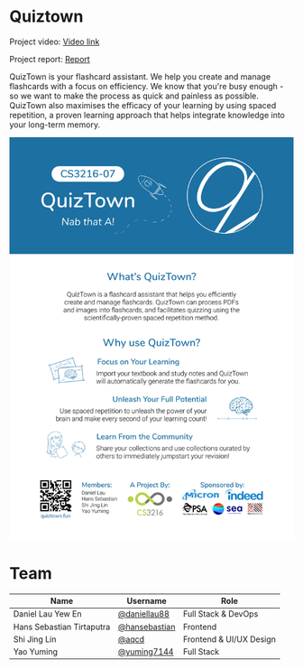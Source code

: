 # Quiztown

Project video: [Video link](https://www.youtube.com/watch?v=i85dN0dSJVg)

Project report: [Report](./docs/group-7-final-report.pdf)

QuizTown is your flashcard assistant. We help you create and manage flashcards with a focus on efficiency. We know that you're busy enough - so we want to make the process as quick and painless as possible. QuizTown also maximises the efficacy of your learning by using spaced repetition, a proven learning approach that helps integrate knowledge into your long-term memory.

<img src="./docs/group-7-poster.png" />

# Team

| Name                	 	| Username                                          |Role                               |
|--------------------------|----------------------------------------------------|-----------------------------------|
| Daniel Lau Yew En 	   | [@daniellau88](https://github.com/daniellau88)     | Full Stack & DevOps               |
| Hans Sebastian Tirtaputra| [@hansebastian](https://github.com/hansebastian)   | Frontend                          |
| Shi Jing Lin             | [@aqcd](https://github.com/aqcd)                   | Frontend & UI/UX Design           |
| Yao Yuming     	 	   | [@yuming7144](https://github.com/yuming7144)       | Full Stack                    	|
